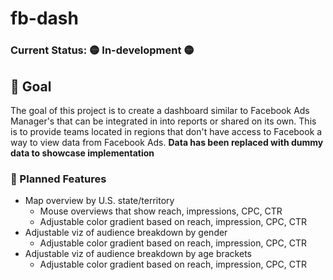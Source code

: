 # fb-dash
### Current Status: 🟡 In-development 🟡

## 🎯 Goal
The goal of this project is to create a dashboard similar to Facebook Ads Manager's that can be integrated in into reports or shared on its own. This is to provide teams located in regions that don't have access to Facebook a way to view data from Facebook Ads. **Data has been replaced with dummy data to showcase implementation**

### 📍 Planned Features
* Map overview by U.S. state/territory
  * Mouse overviews that show reach, impressions, CPC, CTR
  * Adjustable color gradient based on reach, impression, CPC, CTR
* Adjustable viz of audience breakdown by gender
  * Adjustable color gradient based on reach, impression, CPC, CTR
* Adjustable viz of audience breakdown by age brackets
  * Adjustable color gradient based on reach, impression, CPC, CTR


